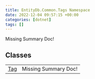 ```yaml
---
title: EntityDb.Common.Tags Namespace
date: 2022-12-04 09:57:15 +00:00
categories: [dotnet]
tags: []
---
```


Missing Summary Doc!
## Classes
<table><tr><td><!--/posts/dotnet-entitydb-common-tags-tag--><a href='#'>Tag</a></td><td>Missing Summary Doc!</td></tr></table>

